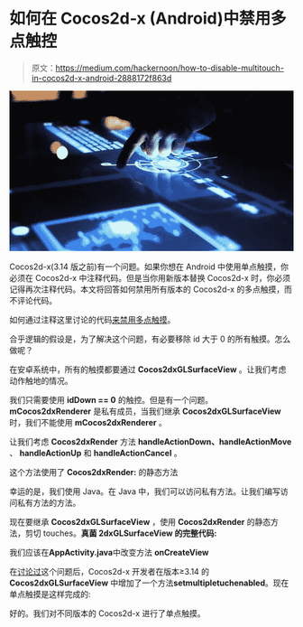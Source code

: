 # 如何在 Cocos2d-x (Android)中禁用多点触控

> 原文：<https://medium.com/hackernoon/how-to-disable-multitouch-in-cocos2d-x-android-2888172f863d>

![](img/a44aa895c8ce399d379466c1673ef953.png)

Cocos2d-x(3.14 版之前)有一个问题。如果你想在 Android 中使用单点触摸，你必须在 Cocos2d-x 中注释代码。但是当你用新版本替换 Cocos2d-x 时，你必须记得再次注释代码。本文将回答如何禁用所有版本的 Cocos2d-x 的多点触摸，而不评论代码。

如何通过注释这里讨论的代码[来禁用多点触摸](https://discuss.cocos2d-x.org/t/how-to-disable-multitouch/4959/9?u=pearson)。

合乎逻辑的假设是，为了解决这个问题，有必要移除 id 大于 0 的所有触摸。怎么做呢？

在安卓系统中，所有的触摸都要通过 **Cocos2dxGLSurfaceView** 。让我们考虑动作触地的情况。

我们只需要使用 **idDown == 0** 的触控。但是有一个问题。 **mCocos2dxRenderer** 是私有成员，当我们继承 **Cocos2dxGLSurfaceView** 时，我们不能使用 **mCocos2dxRenderer** 。

让我们考虑 **Cocos2dxRender** 方法 **handleActionDown、handleActionMove** 、 **handleActionUp** 和 **handleActionCancel** 。

这个方法使用了 **Cocos2dxRender:** 的静态方法

幸运的是，我们使用 Java。在 Java 中，我们可以访问私有方法。让我们编写访问私有方法的方法。

现在要继承 **Cocos2dxGLSurfaceView** ，使用 **Cocos2dxRender** 的静态方法，剪切 touches。**真菌 2dxGLSurfaceView 的完整代码:**

我们应该在**AppActivity.java**中改变方法 **onCreateView**

在[讨论过](https://discuss.cocos2d-x.org/t/how-to-disable-multitouch-in-cocos2d-x/245/13)这个问题后，Cocos2d-x 开发者在版本≥3.14 的 **Cocos2dxGLSurfaceView** 中增加了一个方法**setmultipletuchenabled**。现在单点触摸是这样完成的:

好的。我们对不同版本的 Cocos2d-x 进行了单点触摸。